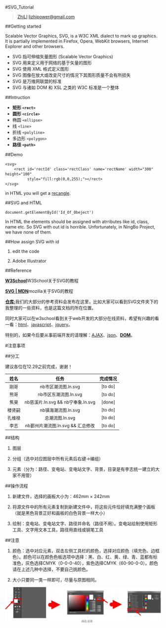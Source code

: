 #SVG_Tutorial


>[ZhiLI](https://github.com/lizhipower)
>lizhipower@gmail.com


##Getting started

Scalable Vector Graphics, SVG, is a W3C XML dialect to mark up graphics. It is partially implemented in Firefox, Opera, WebKit browsers, Internet Explorer and other browsers.

* SVG 指可伸缩矢量图形 (Scalable Vector Graphics)
* SVG 用来定义用于网络的基于矢量的图形
* SVG 使用 XML 格式定义图形
* SVG 图像在放大或改变尺寸的情况下其图形质量不会有所损失
* SVG 是万维网联盟的标准
* SVG 与诸如 DOM 和 XSL 之类的 W3C 标准是一个整体

##Intruction

* **矩形 `<rect>`**
* **圆形 `<circle>`**
* 椭圆 `<ellipse>`
* 线 `<line>`
* 折线 `<polyline>`
* 多边形 `<polygon>`
* **路径 `<path>`**

##Demo

    <svg>
        <rect id='rectId' class='rectClass' name='rectName' width="300" height="100"
              style="fill:rgb(0,0,255);"></rect>
    </svg>

in HTML you will get a [recangle](.\src\svgTutorial.svg).

##SVG and HTML

    document.getElementById('Id_Of_Obeject')

In HTML the elements should be assigned with atrributes like id, class, name etc. So SVG with out id is horrible. Unfortunately, in NingBo Project, we have none of them.

##How assign SVG with id

1. edit the code

2. Adobe Illustrator

##Reference

[**W3School**](http://www.w3school.com.cn/svg/)W3School关于SVG的教程

[**SVG | MDN**](https://developer.mozilla.org/zh-CN/docs/Web/SVG/Tutorial)mozilla关于SVG的教程

[**仓库:**](https://github.com/lizhipower/WebTutorial)我们的大部分的参考资料会发布在这里，比如大家可以看到SVG文件夹下的我整理的一些资料，也是这篇文档的所在位置。


同时大家可以在w3school看到关于web开发的大部分在线资料，希望有兴趣的看一看：[html](http://www.w3school.com.cn/h.asp)、[javascript](http://www.w3school.com.cn/b.asp)、[jquery](http://www.w3school.com.cn/jquery/index.asp)。

特别的，如果今后要从事前端开发的请理解：[AJAX](http://www.w3school.com.cn/ajax/index.asp)、[json](http://www.w3school.com.cn/json/index.asp)、[**DOM**](http://www.w3school.com.cn/htmldom/index.asp)。

#注意事项

##分工

建议各位在12.29之前完成，谢谢！

姓名|任务|完成情况
:---:|:---:|:---:
刚哥|nb市区潮流图.ln.svg|[to do]
熊哥|nb市区东潮流图.ln.svg|[to do]
焦昊|nb慈溪片.ln.svg && nb宁奉象.ln.svg|[done]
楼贤嗣|nb镇海潮流图.ln.svg|[to do]
孔维禄|总潮流图.ln.svg|[to do]
李志|nb鄞州片潮流图.ln.svg && 汇总修改|[to do]


##结构

1. 图层

2. 分组（选中对应图层中所有元素后右键->编组）

3. 元素（分为：路径、变电站、变电站文字、背景，目录是有李志统一建立的大家不用管）

##操作流程

1. 新建文件，选择的画板大小为：462mm × 242mm

2. 将源文件中的所有元素复制到新建文件中，将这些元件恰好填充满整个画板（就是黑色背景正好和画板的白色背景一样大小）

3. 绘制：变电站、变电站文字、路径并命名（路径不用）。变电站绘制使用矩形工具、文字用文本工具，路径用直线或钢笔工具

##注意

1. 颜色：选中对应元素，双击左侧工具栏的颜色，选择对应颜色（填充色、边框色）。颜色可以在颜色色板选项中选择：黑、白、红、黄、绿、青、蓝都有标准色，灰色选择CMYK（0-0-0-40），紫色选择CMYK（60-90-0-0）。颜色请在上述几种中选择，不要自己挑颜色。

2. 大小只要同一类一样即可，尽量与原图相同。

![颜色设置教程\label{color}](./src/color-setting.png)


